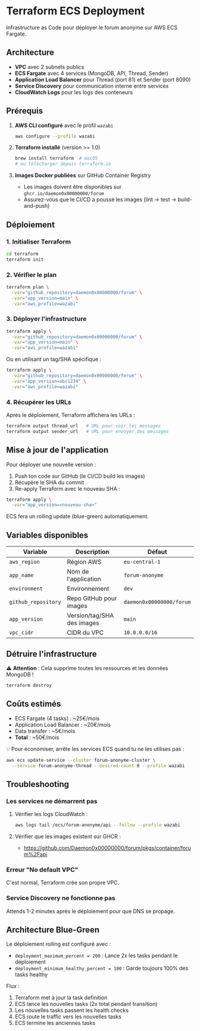 # Terraform ECS Deployment

Infrastructure as Code pour déployer le forum anonyme sur AWS ECS Fargate.

## Architecture

- **VPC** avec 2 subnets publics
- **ECS Fargate** avec 4 services (MongoDB, API, Thread, Sender)
- **Application Load Balancer** pour Thread (port 81) et Sender (port 8090)
- **Service Discovery** pour communication interne entre services
- **CloudWatch Logs** pour les logs des conteneurs

## Prérequis

1. **AWS CLI configuré** avec le profil `wazabi`
   ```bash
   aws configure --profile wazabi
   ```

2. **Terraform installé** (version >= 1.0)
   ```bash
   brew install terraform  # macOS
   # ou télécharger depuis terraform.io
   ```

3. **Images Docker publiées** sur GitHub Container Registry
   - Les images doivent être disponibles sur `ghcr.io/daemon0x00000000/forum`
   - Assurez-vous que le CI/CD a poussé les images (lint → test → build-and-push)

## Déploiement

### 1. Initialiser Terraform

```bash
cd terraform
terraform init
```

### 2. Vérifier le plan

```bash
terraform plan \
  -var="github_repository=daemon0x00000000/forum" \
  -var="app_version=main" \
  -var="aws_profile=wazabi"
```

### 3. Déployer l'infrastructure

```bash
terraform apply \
  -var="github_repository=daemon0x00000000/forum" \
  -var="app_version=main" \
  -var="aws_profile=wazabi"
```

Ou en utilisant un tag/SHA spécifique :

```bash
terraform apply \
  -var="github_repository=daemon0x00000000/forum" \
  -var="app_version=abc1234" \
  -var="aws_profile=wazabi"
```

### 4. Récupérer les URLs

Après le déploiement, Terraform affichera les URLs :

```bash
terraform output thread_url   # URL pour voir les messages
terraform output sender_url   # URL pour envoyer des messages
```

## Mise à jour de l'application

Pour déployer une nouvelle version :

1. Push ton code sur GitHub (le CI/CD build les images)
2. Récupère le SHA du commit
3. Re-apply Terraform avec le nouveau SHA :

```bash
terraform apply \
  -var="app_version=<nouveau-sha>"
```

ECS fera un rolling update (blue-green) automatiquement.

## Variables disponibles

| Variable | Description | Défaut |
|----------|-------------|--------|
| `aws_region` | Région AWS | `eu-central-1` |
| `app_name` | Nom de l'application | `forum-anonyme` |
| `environment` | Environnement | `dev` |
| `github_repository` | Repo GitHub pour images | `daemon0x00000000/forum` |
| `app_version` | Version/tag/SHA des images | `main` |
| `vpc_cidr` | CIDR du VPC | `10.0.0.0/16` |

## Détruire l'infrastructure

⚠️ **Attention** : Cela supprime toutes les ressources et les données MongoDB !

```bash
terraform destroy
```

## Coûts estimés

- ECS Fargate (4 tasks) : ~25€/mois
- Application Load Balancer : ~20€/mois
- Data transfer : ~5€/mois
- **Total** : ~50€/mois

💡 Pour économiser, arrête les services ECS quand tu ne les utilises pas :
```bash
aws ecs update-service --cluster forum-anonyme-cluster \
  --service forum-anonyme-thread --desired-count 0 --profile wazabi
```

## Troubleshooting

### Les services ne démarrent pas

1. Vérifier les logs CloudWatch :
   ```bash
   aws logs tail /ecs/forum-anonyme/api --follow --profile wazabi
   ```

2. Vérifier que les images existent sur GHCR :
   - https://github.com/Daemon0x00000000/forum/pkgs/container/forum%2Fapi

### Erreur "No default VPC"

C'est normal, Terraform crée son propre VPC.

### Service Discovery ne fonctionne pas

Attends 1-2 minutes après le déploiement pour que DNS se propage.

## Architecture Blue-Green

Le déploiement rolling est configuré avec :
- `deployment_maximum_percent = 200` : Lance 2x les tasks pendant le déploiement
- `deployment_minimum_healthy_percent = 100` : Garde toujours 100% des tasks healthy

Flux :
1. Terraform met à jour la task definition
2. ECS lance les nouvelles tasks (2x total pendant transition)
3. Les nouvelles tasks passent les health checks
4. ECS route le traffic vers les nouvelles tasks
5. ECS termine les anciennes tasks
